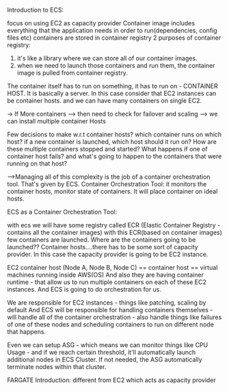 Introduction to ECS:

focus on using EC2 as capacity provider
Container image includes everything that the application needs in order to run(dependencies, config files etc)
containers are stored in container registry
2 purposes of container registry:
1. it's like a library where we can store all of our container images.
2. when we need to launch those containers and run them, the container image is pulled from container registry.

The container itself has to run on something, it has to run on - CONTAINER HOST. It is basically a server. In this case consider that EC2 instances can be container hosts. and we can have many containers on single EC2.

-> If More containers --> then need to check for failover and scaling --> we can install multiple container Hosts

Few decisions to make w.r.t container hosts?
which container runs on which host?
if a new container is launched, which host should it run on?
How are these multiple containers stopped and started?
What happens if one of container host fails? and what's going to happen to the containers that were running on that host?

-->Managing all of this complexity is the job of a container orchestration tool. That's given by ECS.
Container Orchestration Tool:
it monitors the container hosts, monitor state of containers. It will place container on ideal hosts.

ECS as a Container Orchestration Tool:

with ecs we will have some registry called ECR (Elastic Container Registry - contains all the container images)
with this ECR(based on container images) few containers are launched. Where are the containers going to be launched?? Container hosts....there has to be some sort of capacity provider.
In this case the capacity provider is going to be EC2 instance.

EC2 container host (Node A, Node B, Node C) == container host == virtual machines running inside AWS(OS)
And also they are having container runtime - that allow us to run multiple containers on each of these EC2 instances.
And ECS is going to do orchestration for us.

We are responsible for EC2 instances - things like patching, scaling by default 
And ECS will be responsible for handling containers themselves - will handle all of the container orchestration - also handle things like failures of one of these nodes and scheduling containers to run on different node that happens.

Even we can setup ASG - which means we can monitor things like CPU Usage - and if we reach certain threshold, it'll automatically launch additional nodes in ECS Cluster. If not needed, the ASG automatically terminate nodes within that cluster.

FARGATE Introduction: 
different from EC2 which acts as capacity provider 
